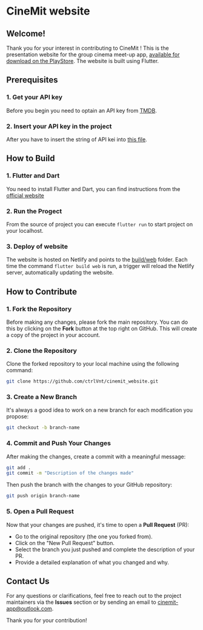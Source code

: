# CineMit website

## Welcome!

Thank you for your interest in contributing to CineMit ! 
This is the presentation website for the group cinema meet-up app, [available for download on the PlayStore](https://play.google.com/store/apps/details?id=com.ctrlvnt.cinemit). The website is built using Flutter.

## Prerequisites

### 1. Get your API key
Before you begin you need to optain an API key from [TMDB](https://developer.themoviedb.org/docs/getting-started).

### 2. Insert your API key in the project
After you have to insert the string of API kei into [this file](https://github.com/ctrlVnt/cinemit_website/blob/main/lib/global/apikeys.dart).

## How to Build

### 1. Flutter and Dart
You need to install Flutter and Dart, you can find instructions from the [official website](https://docs.flutter.dev/get-started/install)

### 2. Run the Progect
From the source of project you can execute ``flutter run`` to start project on your localhost.

### 3. Deploy of website
The website is hosted on Netlify and points to the [build/web](https://github.com/ctrlVnt/cinemit_website/tree/main/build/web) folder. Each time the command ```flutter build web```  is run, a trigger will reload the Netlify server, automatically updating the website.

## How to Contribute

### 1. Fork the Repository
Before making any changes, please fork the main repository. You can do this by clicking on the **Fork** button at the top right on GitHub. This will create a copy of the project in your account.

### 2. Clone the Repository
Clone the forked repository to your local machine using the following command:
```bash
git clone https://github.com/ctrlVnt/cinemit_website.git
```

### 3. Create a New Branch
It's always a good idea to work on a new branch for each modification you propose:
```bash
git checkout -b branch-name
```

### 4. Commit and Push Your Changes
After making the changes, create a commit with a meaningful message:
```bash
git add .
git commit -m "Description of the changes made"
```
Then push the branch with the changes to your GitHub repository:
```bash
git push origin branch-name
```

### 5. Open a Pull Request
Now that your changes are pushed, it's time to open a **Pull Request** (PR):
- Go to the original repository (the one you forked from).
- Click on the "New Pull Request" button.
- Select the branch you just pushed and complete the description of your PR.
- Provide a detailed explanation of what you changed and why.

## Contact Us

For any questions or clarifications, feel free to reach out to the project maintainers via the **Issues** section or by sending an email to [cinemit-app@outlook.com](mailto:cinemit-app@outlook.com).

Thank you for your contribution!
